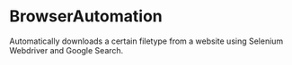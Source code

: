 # BrowserAutomation
Automatically downloads a certain filetype from a website using Selenium Webdriver and Google Search.
